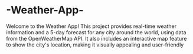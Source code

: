 # -Weather-App-
Welcome to the Weather App! This project provides real-time weather information and a 5-day forecast for any city around the world, using data from the OpenWeatherMap API. It also includes an interactive map feature to show the city's location, making it visually appealing and user-friendly
